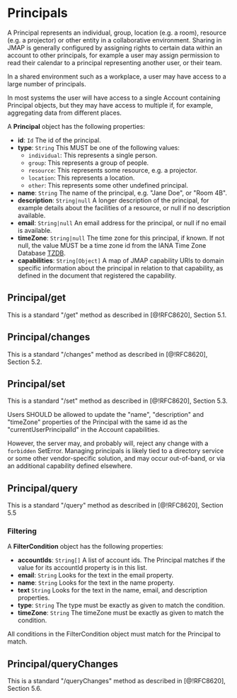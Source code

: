 # Principals

A Principal represents an individual, group, location (e.g. a room), resource (e.g. a projector) or other entity in a collaborative environment. Sharing in JMAP is generally configured by assigning rights to certain data within an account to other principals, for example a user may assign permission to read their calendar to a principal representing another user, or their team.

In a shared environment such as a workplace, a user may have access to a large number of principals.

In most systems the user will have access to a single Account containing Principal objects, but they may have access to multiple if, for example, aggregating data from different places.

A **Principal** object has the following properties:

- **id**: `Id`
  The id of the principal.
- **type**: `String`
  This MUST be one of the following values:
  - `individual`: This represents a single person.
  - `group`: This represents a group of people.
  - `resource`: This represents some resource, e.g. a projector.
  - `location`: This represents a location.
  - `other`: This represents some other undefined principal.
- **name**: `String`
  The name of the principal, e.g. "Jane Doe", or "Room 4B".
- **description**: `String|null`
  A longer description of the principal, for example details about the facilities of a resource, or null if no description available.
- **email**: `String|null`
  An email address for the principal, or null if no email is available.
- **timeZone**: `String|null`
  The time zone for this principal, if known. If not null, the value MUST be a time zone id from the IANA Time Zone Database [TZDB](https://www.iana.org/time-zones).
- **capabilities**: `String[Object]`
  A map of JMAP capability URIs to domain specific information about the principal in relation to that capability, as defined in the document that registered the capability.

## Principal/get

This is a standard "/get" method as described in [@!RFC8620], Section 5.1.

## Principal/changes

This is a standard "/changes" method as described in [@!RFC8620], Section 5.2.

## Principal/set

This is a standard "/set" method as described in [@!RFC8620], Section 5.3.

Users SHOULD be allowed to update the "name", "description" and "timeZone" properties of the Principal with the same id as the "currentUserPrincipalId" in the Account capabilities.

However, the server may, and probably will, reject any change with a `forbidden` SetError. Managing principals is likely tied to a directory service or some other vendor-specific solution, and may occur out-of-band, or via an additional capability defined elsewhere.

## Principal/query

This is a standard "/query" method as described in [@!RFC8620], Section 5.5

### Filtering

A **FilterCondition** object has the following properties:

- **accountIds**: `String[]`
  A list of account ids. The Principal matches if the value for its
  accountId property is in this list.
- **email**: `String`
  Looks for the text in the email property.
- **name**: `String`
  Looks for the text in the name property.
- **text** `String`
  Looks for the text in the name, email, and description properties.
- **type**: `String`
  The type must be exactly as given to match the condition.
- **timeZone**: `String`
  The timeZone must be exactly as given to match the condition.

All conditions in the FilterCondition object must match for the Principal to match.

## Principal/queryChanges

This is a standard "/queryChanges" method as described in [@!RFC8620], Section 5.6.
